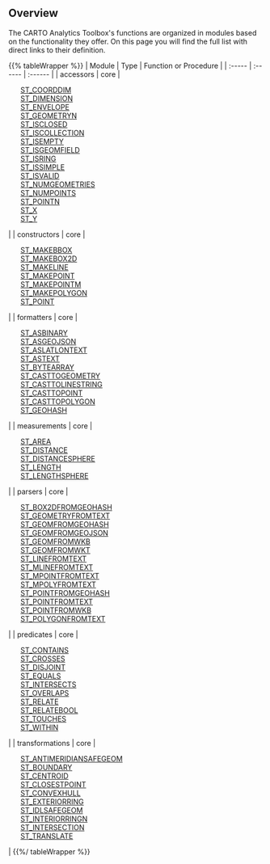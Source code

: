 ## Overview

The CARTO Analytics Toolbox's functions are organized in modules based on the functionality they offer. On this page you will find the full list with direct links to their definition.

{{% tableWrapper %}}
| Module | Type | Function or Procedure |
| :----- | :------ | :------ |
| accessors | core |<ul style="list-style:none"><li><a href="../accessors/#st_coorddim">ST_COORDDIM</a></li><li><a href="../accessors/#st_dimension">ST_DIMENSION</a></li><li><a href="../accessors/#st_envelope">ST_ENVELOPE</a></li><li><a href="../accessors/#st_geometryn">ST_GEOMETRYN</a></li><li><a href="../accessors/#st_isclosed">ST_ISCLOSED</a></li><li><a href="../accessors/#st_iscollection">ST_ISCOLLECTION</a></li><li><a href="../accessors/#st_isempty">ST_ISEMPTY</a></li><li><a href="../accessors/#st_isgeomfield">ST_ISGEOMFIELD</a></li><li><a href="../accessors/#st_isring">ST_ISRING</a></li><li><a href="../accessors/#st_issimple">ST_ISSIMPLE</a></li><li><a href="../accessors/#st_isvalid">ST_ISVALID</a></li><li><a href="../accessors/#st_numgeometries">ST_NUMGEOMETRIES</a></li><li><a href="../accessors/#st_numpoints">ST_NUMPOINTS</a></li><li><a href="../accessors/#st_pointn">ST_POINTN</a></li><li><a href="../accessors/#st_x">ST_X</a></li><li><a href="../accessors/#st_y">ST_Y</a></li></ul>|
| constructors | core |<ul style="list-style:none"><li><a href="../constructors/#st_makebbox">ST_MAKEBBOX</a></li><li><a href="../constructors/#st_makebox2d">ST_MAKEBOX2D</a></li><li><a href="../constructors/#st_makeline">ST_MAKELINE</a></li><li><a href="../constructors/#st_makepoint">ST_MAKEPOINT</a></li><li><a href="../constructors/#st_makepointm">ST_MAKEPOINTM</a></li><li><a href="../constructors/#st_makepolygon">ST_MAKEPOLYGON</a></li><li><a href="../constructors/#st_point">ST_POINT</a></li></ul>|
| formatters | core |<ul style="list-style:none"><li><a href="../formatters/#st_asbinary">ST_ASBINARY</a></li><li><a href="../formatters/#st_asgeojson">ST_ASGEOJSON</a></li><li><a href="../formatters/#st_aslatlontext">ST_ASLATLONTEXT</a></li><li><a href="../formatters/#st_astext">ST_ASTEXT</a></li><li><a href="../formatters/#st_bytearray">ST_BYTEARRAY</a></li><li><a href="../formatters/#st_casttogeometry">ST_CASTTOGEOMETRY</a></li><li><a href="../formatters/#st_casttolinestring">ST_CASTTOLINESTRING</a></li><li><a href="../formatters/#st_casttopoint">ST_CASTTOPOINT</a></li><li><a href="../formatters/#st_casttopolygon">ST_CASTTOPOLYGON</a></li><li><a href="../formatters/#st_geohash">ST_GEOHASH</a></li></ul>|
| measurements | core |<ul style="list-style:none"><li><a href="../measurements/#st_area">ST_AREA</a></li><li><a href="../measurements/#st_distance">ST_DISTANCE</a></li><li><a href="../measurements/#st_distancesphere">ST_DISTANCESPHERE</a></li><li><a href="../measurements/#st_length">ST_LENGTH</a></li><li><a href="../measurements/#st_lengthsphere">ST_LENGTHSPHERE</a></li></ul>|
| parsers | core |<ul style="list-style:none"><li><a href="../parsers/#st_box2dfromgeohash">ST_BOX2DFROMGEOHASH</a></li><li><a href="../parsers/#st_geometryfromtext">ST_GEOMETRYFROMTEXT</a></li><li><a href="../parsers/#st_geomfromgeohash">ST_GEOMFROMGEOHASH</a></li><li><a href="../parsers/#st_geomfromgeojson">ST_GEOMFROMGEOJSON</a></li><li><a href="../parsers/#st_geomfromwkb">ST_GEOMFROMWKB</a></li><li><a href="../parsers/#st_geomfromwkt">ST_GEOMFROMWKT</a></li><li><a href="../parsers/#st_linefromtext">ST_LINEFROMTEXT</a></li><li><a href="../parsers/#st_mlinefromtext">ST_MLINEFROMTEXT</a></li><li><a href="../parsers/#st_mpointfromtext">ST_MPOINTFROMTEXT</a></li><li><a href="../parsers/#st_mpolyfromtext">ST_MPOLYFROMTEXT</a></li><li><a href="../parsers/#st_pointfromgeohash">ST_POINTFROMGEOHASH</a></li><li><a href="../parsers/#st_pointfromtext">ST_POINTFROMTEXT</a></li><li><a href="../parsers/#st_pointfromwkb">ST_POINTFROMWKB</a></li><li><a href="../parsers/#st_polygonfromtext">ST_POLYGONFROMTEXT</a></li></ul>|
| predicates | core |<ul style="list-style:none"><li><a href="../predicates/#st_contains">ST_CONTAINS</a></li><li><a href="../predicates/#st_crosses">ST_CROSSES</a></li><li><a href="../predicates/#st_disjoint">ST_DISJOINT</a></li><li><a href="../predicates/#st_equals">ST_EQUALS</a></li><li><a href="../predicates/#st_intersects">ST_INTERSECTS</a></li><li><a href="../predicates/#st_overlaps">ST_OVERLAPS</a></li><li><a href="../predicates/#st_relate">ST_RELATE</a></li><li><a href="../predicates/#st_relatebool">ST_RELATEBOOL</a></li><li><a href="../predicates/#st_touches">ST_TOUCHES</a></li><li><a href="../predicates/#st_within">ST_WITHIN</a></li></ul>|
| transformations | core |<ul style="list-style:none"><li><a href="../transformations/#st_antimeridiansafegeom">ST_ANTIMERIDIANSAFEGEOM</a></li><li><a href="../transformations/#st_boundary">ST_BOUNDARY</a></li><li><a href="../transformations/#st_centroid">ST_CENTROID</a></li><li><a href="../transformations/#st_closestpoint">ST_CLOSESTPOINT</a></li><li><a href="../transformations/#st_convexhull">ST_CONVEXHULL</a></li><li><a href="../transformations/#st_exteriorring">ST_EXTERIORRING</a></li><li><a href="../transformations/#st_idlsafegeom">ST_IDLSAFEGEOM</a></li><li><a href="../transformations/#st_interiorringn">ST_INTERIORRINGN</a></li><li><a href="../transformations/#st_intersection">ST_INTERSECTION</a></li><li><a href="../transformations/#st_translate">ST_TRANSLATE</a></li></ul>|
{{%/ tableWrapper %}}